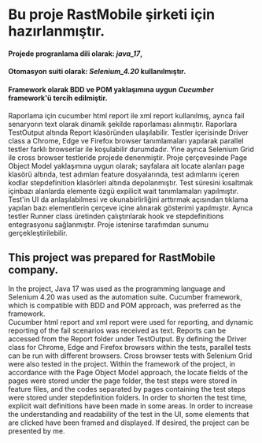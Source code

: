 # Bu proje **RastMobile**  şirketi için hazırlanmıştır. 

#### Projede progranlama dili olarak: _java_17_, 

#### Otomasyon suiti olarak: _Selenium_4.20_ kullanılmıştır. 

#### Framework olarak BDD ve POM yaklaşımına uygun _Cucumber_ framework'ü tercih edilmiştir.  

Raporlama için cucumber html report ile xml report kullanılmış, 
ayrıca fail senaryorın text olarak dinamik şekilde raporlaması alınmıştır. 
Raporlara  TestOutput altında Report klasöründen ulaşılabilir. 
Testler içerisinde Driver class a Chrome, Edge ve Firefox browser tanımlamaları yapılarak 
parallel testler farklı browserlar ile koşulabilir durumdadır. 
Yine ayrıca Selenium Grid ile cross browser testleride projede denenmiştir.
Proje çerçevesinde Page Object Model yaklaşımına uygun olarak; 
sayfalara ait locate alanları page klasörü altında, 
test adımları feature dosyalarında, 
test adımlarını içeren kodlar stepdefinition klasörleri altında depolanmıştır. 
Test süresini kısaltmak içinbazı alanlarda elemente özgü expilicit wait tanımlamaları yapılmıştır.
Test'in UI da anlaşılabilmesi ve okunabirlirliğini arttırmak açısından tıklama yapılan bazı elementlerin çerçeve içine alınarak gösterimi yapılmıştır.
Ayrıca testler Runner class üretinden çalıştırılarak hook ve stepdefinitions entegrasyonu sağlanmıştır.
Proje istenirse tarafımdan sunumu gerçekleştirilebilir.

## This project was prepared for RastMobile company.  

In the project, Java 17 was used as the programming language and 
Selenium 4.20 was used as the automation suite. 
Cucumber framework, which is compatible with BDD and POM approach, was preferred as the framework.  
Cucumber html report and xml report were used for reporting, 
and dynamic reporting of the fail scenarios was received as text. 
Reports can be accessed from the Report folder under TestOutput. 
By defining the Driver class for Chrome, Edge and Firefox browsers within the tests, 
parallel tests can be run with different browsers. 
Cross browser tests with Selenium Grid were also tested in the project. 
Within the framework of the project, 
in accordance with the Page Object Model approach, 
the locate fields of the pages were stored under the page folder, 
the test steps were stored in feature files, 
and the codes separated by pages containing the test steps were stored under stepdefinition folders.
In order to shorten the test time, explicit wait definitions have been made in some areas.
In order to increase the understanding and readability of the test in the UI, some elements that are clicked have been framed and displayed.
If desired, the project can be presented by me.